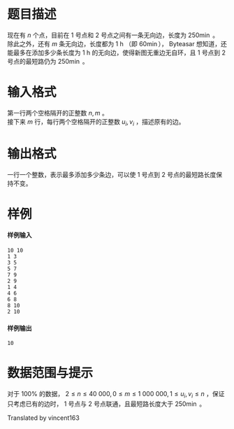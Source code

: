 
# 题目描述

现在有 $n$ 个点，目前在 $1$ 号点和 $2$ 号点之间有一条无向边，长度为 $250\min$ 。  
除此之外，还有 $m$ 条无向边，长度都为 $1\ \textrm{h}$ （即 $60\min$）， Byteasar 想知道，还能最多在添加多少条长度为 $1\ \textrm{h}$ 的无向边，使得新图无重边无自环，且 $1$ 号点到 $2$ 号点的最短路仍为 $250\min$ 。

# 输入格式

第一行两个空格隔开的正整数 $n,m$ 。  
接下来 $m$ 行，每行两个空格隔开的正整数 $u_i,v_i$ ，描述原有的边。

# 输出格式

一行一个整数，表示最多添加多少条边，可以使 $1$ 号点到 $2$ 号点的最短路长度保持不变。

# 样例

#### 样例输入
```plain
10 10
1 3
3 5
5 7
7 9
2 9
1 4
4 6
6 8
8 10
2 10
```

#### 样例输出
```plain
10
```

# 数据范围与提示

对于 $100\%$ 的数据， $2\le n\le 40\ 000,0\le m\le 1\ 000\ 000,1\le u_i,v_i\le n$ ，保证只考虑已有的边时， $1$ 号点与 $2$ 号点联通，且最短路长度大于 $250\min$ 。

Translated by vincent163

